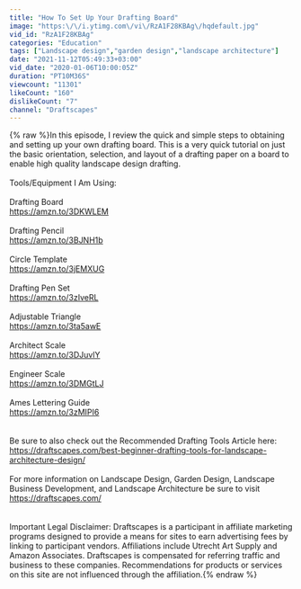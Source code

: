 ```yaml
---
title: "How To Set Up Your Drafting Board"
image: "https:\/\/i.ytimg.com\/vi\/RzA1F28KBAg\/hqdefault.jpg"
vid_id: "RzA1F28KBAg"
categories: "Education"
tags: ["Landscape design","garden design","landscape architecture"]
date: "2021-11-12T05:49:33+03:00"
vid_date: "2020-01-06T10:00:05Z"
duration: "PT10M36S"
viewcount: "11301"
likeCount: "160"
dislikeCount: "7"
channel: "Draftscapes"
---
```

{% raw %}In this episode, I review the quick and simple steps to obtaining and setting up your own drafting board. This is a very quick tutorial on just the basic orientation, selection, and layout of a drafting paper on a board to enable high quality landscape design drafting. <br /><br />Tools/Equipment I Am Using:<br /><br />Drafting Board<br /><a rel="nofollow" target="blank" href="https://amzn.to/3DKWLEM">https://amzn.to/3DKWLEM</a><br /><br />Drafting Pencil<br /><a rel="nofollow" target="blank" href="https://amzn.to/3BJNH1b">https://amzn.to/3BJNH1b</a><br /><br />Circle Template<br /><a rel="nofollow" target="blank" href="https://amzn.to/3jEMXUG">https://amzn.to/3jEMXUG</a><br /><br />Drafting Pen Set<br /><a rel="nofollow" target="blank" href="https://amzn.to/3zIveRL">https://amzn.to/3zIveRL</a><br /><br />Adjustable Triangle<br /><a rel="nofollow" target="blank" href="https://amzn.to/3ta5awE">https://amzn.to/3ta5awE</a><br /><br />Architect Scale<br /><a rel="nofollow" target="blank" href="https://amzn.to/3DJuvlY">https://amzn.to/3DJuvlY</a><br /><br />Engineer Scale<br /><a rel="nofollow" target="blank" href="https://amzn.to/3DMGtLJ">https://amzn.to/3DMGtLJ</a><br /><br />Ames Lettering Guide<br /><a rel="nofollow" target="blank" href="https://amzn.to/3zMIPI6">https://amzn.to/3zMIPI6</a><br /><br /><br />Be sure to also check out the Recommended Drafting Tools Article here: <a rel="nofollow" target="blank" href="https://draftscapes.com/best-beginner-drafting-tools-for-landscape-architecture-design/">https://draftscapes.com/best-beginner-drafting-tools-for-landscape-architecture-design/</a><br /><br />For more information on Landscape Design, Garden Design, Landscape Business Development, and Landscape Architecture be sure to visit <a rel="nofollow" target="blank" href="https://draftscapes.com/">https://draftscapes.com/</a><br /><br /><br />Important Legal Disclaimer: Draftscapes is a participant in affiliate marketing programs designed to provide a means for sites to earn advertising fees by linking to participant vendors. Affiliations include Utrecht Art Supply and Amazon Associates. Draftscapes is compensated for referring traffic and business to these companies. Recommendations for products or services on this site are not influenced through the affiliation.{% endraw %}

